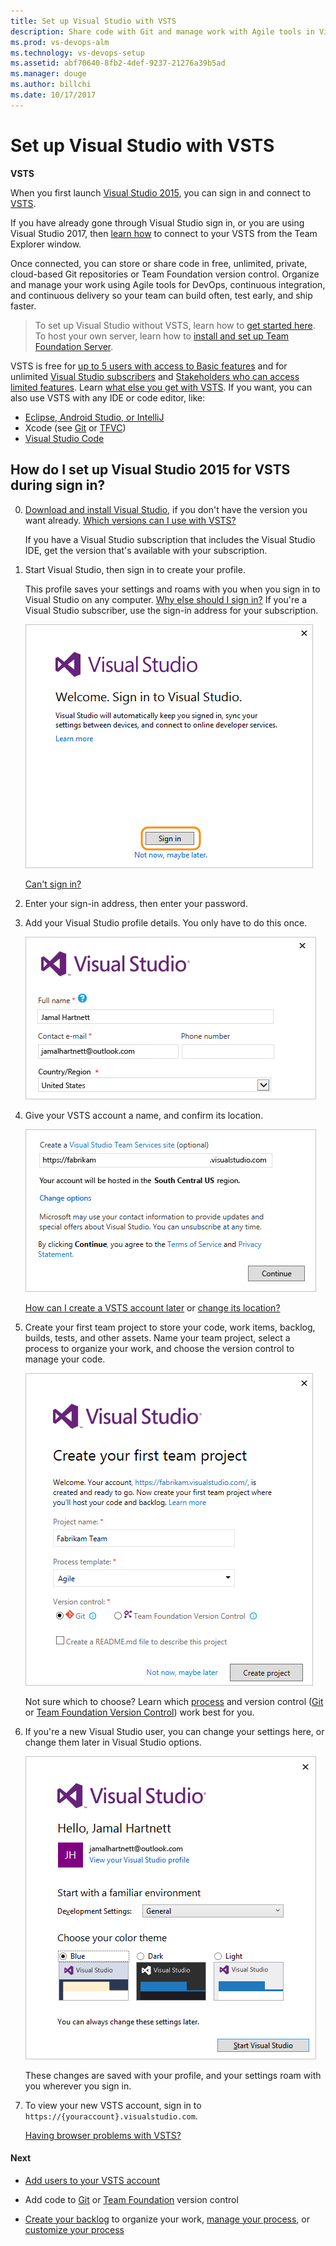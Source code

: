 ```yaml
---
title: Set up Visual Studio with VSTS
description: Share code with Git and manage work with Agile tools in Visual Studio Team Services (VSTS) for continuous integration and continuous delivery
ms.prod: vs-devops-alm
ms.technology: vs-devops-setup
ms.assetid: abf70640-8fb2-4def-9237-21276a39b5ad
ms.manager: douge
ms.author: billchi
ms.date: 10/17/2017
---
```


#	Set up Visual Studio with VSTS

**VSTS**

When you first launch [Visual Studio 2015](https://www.visualstudio.com/products/vs-2015-product-editions), 
you can sign in and connect to [VSTS](https://www.visualstudio.com/products/visual-studio-team-services-vs).

If you have already gone through Visual Studio sign in, or you are using Visual Studio 2017, then [learn how](../git/gitquickstart.md) to connect to 
your VSTS from the Team Explorer window.

Once connected, you can store or share code in free, unlimited, private, 
cloud-based Git repositories or Team Foundation version control. 
Organize and manage your work using Agile tools for DevOps, 
continuous integration, and continuous delivery so your team can build often, 
test early, and ship faster.

> To set up Visual Studio without VSTS, 
> learn how to [get started here](https://msdn.microsoft.com/library/e2h7fzkw.aspx). 
> To host your own server, 
> learn how to [install and set up Team Foundation Server](../tfs-server/install/get-started.md).

VSTS is free for 
[up to 5 users with access to Basic features](https://www.visualstudio.com/products/visual-studio-team-services-feature-matrix-vs) 
and for unlimited [Visual Studio subscribers](https://www.visualstudio.com/products/how-to-buy-vs) and 
[Stakeholders who can access limited features](https://www.visualstudio.com/products/visual-studio-team-services-feature-matrix-vs).
Learn [what else you get with VSTS](https://www.visualstudio.com/pricing/visual-studio-team-services-pricing-vs). 
If you want, you can also use VSTS with any IDE or code editor, like:

*	[Eclipse, Android Studio, or IntelliJ](http://java.visualstudio.com/Docs/tools/intro)
*	Xcode (see [Git](../git/share-your-code-in-git-xcode.md) or [TFVC](../tfvc/share-your-code-in-tfvc-xcode.md))
*	[Visual Studio Code](https://code.visualstudio.com/docs/editor/versioncontrol)

##	How do I set up Visual Studio 2015 for VSTS during sign in?

0.  [Download and install Visual Studio](https://go.microsoft.com/fwlink/?LinkId=309297&clcid=0x409&slcid=0x409), 
if you don't have the version you want already. 
[Which versions can I use with VSTS?](faq-set-up-vs.md#vs-versions)

	If you have a Visual Studio subscription that 
	includes the Visual Studio IDE, get the version 
	that's available with your subscription.

0.  Start Visual Studio, 
then sign in to create your profile. 

	This profile saves your settings and roams with you 
	when you sign in to Visual Studio on any computer. 
	[Why else should I sign in?](faq-set-up-vs.md#why-sign-in)
	If you're a Visual Studio subscriber, 
	use the sign-in address for your subscription. 

	![Sign in to Visual Studio](_img/set-up-vs/sign-in-visual-studio.png)

	[Can't sign in?](faq-set-up-vs.md#cannot-sign-in)

0.	Enter your sign-in address, 
then enter your password.

0.	Add your Visual Studio profile details. You only have to do this once. 

	![Create your profile](_img/set-up-vs/profile-account-details.png)

0.	Give your VSTS account a name, 
and confirm its location. 

	![Name your account, confirm its location](_img/set-up-vs/profile-account-details2.png)

	[How can I create a VSTS account later](faq-set-up-vs.md#WhatIsVSO) or [change its location?](faq-set-up-vs.md#change-location)

0.	Create your first team project to store your code, 
work items, backlog, builds, tests, and other assets. 
Name your team project, select a process to organize your work, 
and choose the version control to manage your code.

	![Create your team project](_img/set-up-vs/create-team-project-vs.png)

	Not sure which to choose? Learn which 
	[process](../work/work-items/guidance/choose-process.md) 
	and version control ([Git](../git/overview.md) 
	or [Team Foundation Version Control](../tfvc/overview.md))
	work best for you.

0.	If you're a new Visual Studio user, you can change your settings here, 
or change them later in Visual Studio options.

	![Change settings, if you want](_img/set-up-vs/hellonewprofile.png)

	These changes are saved with your profile, 
	and your settings roam with you wherever you sign in. 

0.	To view your new VSTS account, 
	sign in to ```https://{youraccount}.visualstudio.com```. 

    [Having browser problems with VSTS?](faq-set-up-vs.md#browser-problems)

####	Next

*	[Add users to your VSTS account](add-account-users-assign-access-levels.md)

*	Add code to [Git](../git/share-your-code-in-git-vs.md) 
or [Team Foundation](../tfvc/share-your-code-in-tfvc-vs.md) version control

*	[Create your backlog](../work/backlogs/create-your-backlog.md) to organize your work, 
	[manage your process](../work/customize/process/manage-process.md), 
	or [customize your process](../work/customize/process/customize-process.md)

